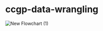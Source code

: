 # ccgp-data-wrangling
![New Flowchart (1)](https://user-images.githubusercontent.com/44762354/166740520-a255583a-2175-4284-baf4-fb363501dfd2.png)
